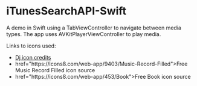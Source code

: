 # iTunesSearchAPI-Swift
A demo in Swift using a TabViewController to navigate between media types. The app uses AVKitPlayerViewController to play media.

Links to icons used:

<ul>

  <li><a href="http://icons8.com/web-app/3403/DJ">Dj icon credits</a></li>
  
  <li>href="https://icons8.com/web-app/9403/Music-Record-Filled">Free Music Record Filled icon source</a></li>
  
  <li>href="https://icons8.com/web-app/453/Book">Free Book icon source</a></li>
  
<ul>
